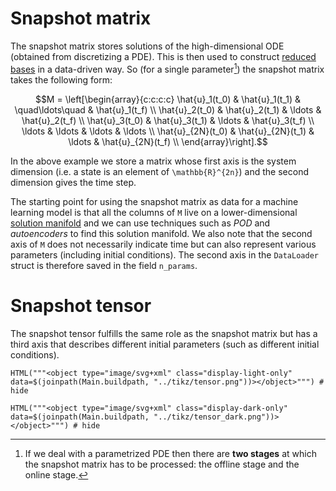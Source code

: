 # Snapshot matrix

The snapshot matrix stores solutions of the high-dimensional ODE (obtained from discretizing a PDE). This is then used to construct [reduced bases](../reduced_order_modeling/autoencoder.md) in a data-driven way. So (for a single parameter[^1]) the snapshot matrix takes the following form: 

[^1]: If we deal with a parametrized PDE then there are **two stages** at which the snapshot matrix has to be processed: the offline stage and the online stage. 

```math
M = \left[\begin{array}{c:c:c:c}
\hat{u}_1(t_0) &  \hat{u}_1(t_1) & \quad\ldots\quad & \hat{u}_1(t_f) \\
\hat{u}_2(t_0) &  \hat{u}_2(t_1) & \ldots & \hat{u}_2(t_f) \\
\hat{u}_3(t_0) &  \hat{u}_3(t_1) & \ldots & \hat{u}_3(t_f) \\
\ldots &  \ldots & \ldots & \ldots \\
\hat{u}_{2N}(t_0) &  \hat{u}_{2N}(t_1) & \ldots & \hat{u}_{2N}(t_f) \\
\end{array}\right].
```

In the above example we store a matrix whose first axis is the system dimension (i.e. a state is an element of ``\mathbb{R}^{2n}``) and the second dimension gives the time step. 

The starting point for using the snapshot matrix as data for a machine learning model is that all the columns of ``M`` live on a lower-dimensional [solution manifold](../reduced_order_modeling/autoencoder.md) and we can use techniques such as *POD* and *autoencoders* to find this solution manifold. We also note that the second axis of ``M`` does not necessarily indicate time but can also represent various parameters (including initial conditions). The second axis in the `DataLoader` struct is therefore saved in the field `n_params`.

# Snapshot tensor 

The snapshot tensor fulfills the same role as the snapshot matrix but has a third axis that describes different initial parameters (such as different initial conditions). 

```@example 
HTML("""<object type="image/svg+xml" class="display-light-only" data=$(joinpath(Main.buildpath, "../tikz/tensor.png"))></object>""") # hide
```

```@example
HTML("""<object type="image/svg+xml" class="display-dark-only" data=$(joinpath(Main.buildpath, "../tikz/tensor_dark.png"))></object>""") # hide
```